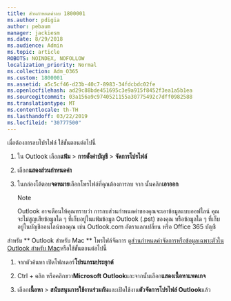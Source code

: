 ```yaml
---
title: ส่วนกำหนดค่าลบ 1800001
ms.author: pdigia
author: pebaum
manager: jackiesm
ms.date: 8/29/2018
ms.audience: Admin
ms.topic: article
ROBOTS: NOINDEX, NOFOLLOW
localization_priority: Normal
ms.collection: Adm_O365
ms.custom: 1800001
ms.assetid: a5c5cf46-d23b-40c7-8983-34fdcbdc02fe
ms.openlocfilehash: ad29c88bde451695c3e9a915f8452f3ea1a5b1ea
ms.sourcegitcommit: 03a156a9c9740521155a30775492c7dff0982588
ms.translationtype: MT
ms.contentlocale: th-TH
ms.lasthandoff: 03/22/2019
ms.locfileid: "30777500"
---
```

เมื่อต้องการลบโปรไฟล์ ใช้ขั้นตอนต่อไปนี้
  
1. ใน Outlook เลือก**แฟ้ม** \> **การตั้งค่าบัญชี** \> **จัดการโปรไฟล์**
    
2. เลือก**แสดงส่วนกำหนดค่า**
    
3. ในกล่องโต้ตอบ**จดหมาย**เลือกโพรไฟล์ที่คุณต้องการลบ จาก นั้นคลิก**เอาออก**
    
    > [!NOTE]
    > Outlook อาจเตือนให้คุณทราบว่า การลบส่วนกำหนดค่าของคุณจะเอาข้อมูลแบบออฟไลน์ คุณจะไม่สูญเสียข้อมูลใด ๆ ที่เก็บอยู่ในแฟ้มข้อมูล Outlook (.pst) ของคุณ หรือข้อมูลใด ๆ ที่เก็บอยู่ในบัญชีออนไลน์ของคุณ เช่น Outlook.com อัตราแลกเปลี่ยน หรือ Office 365 บัญชี 
  
สำหรับ ** Outlook สำหรับ Mac ** โพรไฟล์จัดการ ดู[ส่วนกำหนดค่าจัดการหรือข้อมูลเฉพาะตัวใน Outlook สำหรับ Mac](https://support.office.com/article/fed2a955-74df-4a24-bef6-78a426958c4c.aspx)หรือใช้ขั้นตอนต่อไปนี้ 
  
1. จากตัวค้นหา เปิดโฟลเดอร์**โปรแกรมประยุกต์** 
    
2. Ctrl + คลิก หรือคลิกขวา**Microsoft Outlook**และจากนั้นเลือก**แสดงเนื้อหาแพคเกจ**
    
3. เลือก**เนื้อหา** \> **สนับสนุนการใช้งานร่วมกัน**และเปิดใช้งาน**ตัวจัดการโปรไฟล์ Outlook**แล้ว
    

